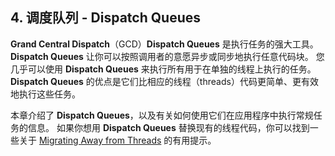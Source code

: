 ## 4. 调度队列 - Dispatch Queues
**Grand Central Dispatch**（GCD）**Dispatch Queues** 是执行任务的强大工具。 **Dispatch Queues** 让你可以按照调用者的意愿异步或同步地执行任意代码块。 您几乎可以使用 **Dispatch Queues** 来执行所有用于在单独的线程上执行的任务。**Dispatch Queues** 的优点是它们比相应的线程（threads）代码更简单、更有效地执行这些任务。

本章介绍了 **Dispatch Queues**，以及有关如何使用它们在应用程序中执行常规任务的信息。 如果你想用 **Dispatch Queues** 替换现有的线程代码，你可以找到一些关于 [Migrating Away from Threads](https://developer.apple.com/library/content/documentation/General/Conceptual/ConcurrencyProgrammingGuide/ThreadMigration/ThreadMigration.html#//apple_ref/doc/uid/TP40008091-CH105-SW1) 的有用提示。